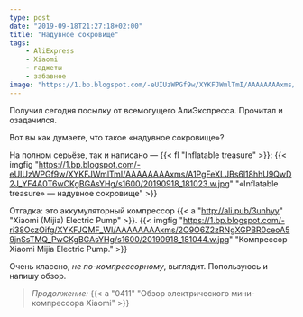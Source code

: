```yaml
---
type: post
date: "2019-09-18T21:27:18+02:00"
title: "Надувное сокровище"
tags:
    - AliExpress
    - Xiaomi
    - гаджеты
    - забавное
image: "https://1.bp.blogspot.com/-eUIUzWPGf9w/XYKFJWmlTmI/AAAAAAAAxms/A1PgFeXLJBs6l18hhU9QwD2J_YF4A0T6wCKgBGAsYHg/s1600/20190918_181023.w.jpg"
---
```


Получил сегодня посылку от всемогущего АлиЭкспресса. Прочитал и озадачился.

Вот вы как думаете, что такое «надувное сокровище»?

<!--more-->

На полном серьёзе, так и написано — {{< fl "Inflatable treasure" >}}:
{{< imgfig "https://1.bp.blogspot.com/-eUIUzWPGf9w/XYKFJWmlTmI/AAAAAAAAxms/A1PgFeXLJBs6l18hhU9QwD2J_YF4A0T6wCKgBGAsYHg/s1600/20190918_181023.w.jpg" "«Inflatable treasure» — надувное сокровище" >}}

Отгадка: это аккумуляторный компрессор {{< a "http://ali.pub/3unhyy" "Xiaomi (Mijia) Electric Pump" >}}.
{{< imgfig "https://1.bp.blogspot.com/-ri38OczOifg/XYKFJQMF_WI/AAAAAAAAxms/2O9O6Z2zRNgXGPBR0ceoA59jnSsTMQ_PwCKgBGAsYHg/s1600/20190918_181044.w.jpg" "Компрессор Xiaomi Mijia Electric Pump." >}}

Очень классно, *не по-компрессорному*, выглядит. Попользуюсь и напишу обзор.

> *Продолжение:* {{< a "0411" "Обзор электрического мини-компрессора Xiaomi" >}}